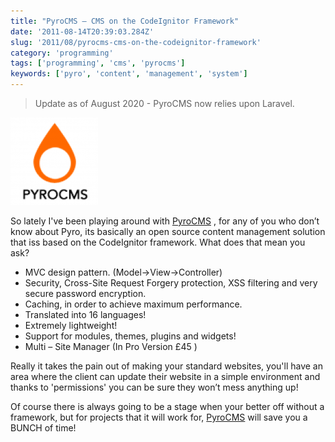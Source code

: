 ```yaml
---
title: "PyroCMS – CMS on the CodeIgnitor Framework"
date: '2011-08-14T20:39:03.284Z'
slug: '2011/08/pyrocms-cms-on-the-codeignitor-framework'
category: 'programming'
tags: ['programming', 'cms', 'pyrocms']
keywords: ['pyro', 'content', 'management', 'system']
---
```

> Update as of August 2020 - PyroCMS now relies upon Laravel.

![pyro-cms.png](images/pyro-cms.png)

So lately I've been playing around with [PyroCMS](http://pyrocms.com/) , for any of you who don’t know about Pyro, its basically an open source content  management solution that iss based on the CodeIgnitor framework. What does that mean you ask?

- MVC design pattern. (Model->View->Controller)
- Security,  Cross-Site Request Forgery protection, XSS filtering and very secure password encryption.
- Caching, in order to achieve maximum performance.
- Translated into 16 languages!
- Extremely lightweight!
- Support for modules, themes, plugins and widgets!
- Multi – Site Manager (In Pro Version £45 )

Really it takes the pain out of  making your standard websites, you'll have an area where the client can update their website in a simple environment and thanks to 'permissions' you can be sure they won’t mess anything up!

Of course there is always going to be a stage when your better off without a framework, but for projects that it will work for, [PyroCMS](http://pyrocms.com/) will save you a BUNCH of time!